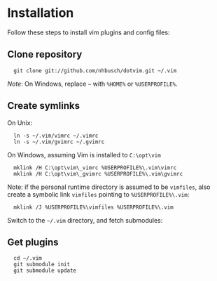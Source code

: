 Installation
============

Follow these steps to install vim plugins and config files:

## Clone repository

```
  git clone git://github.com/nhbusch/dotvim.git ~/.vim
```

*Note*: On Windows, replace `~` with `%HOME%` or `%USERPROFILE%`.

## Create symlinks

On Unix:

```shell
  ln -s ~/.vim/vimrc ~/.vimrc
  ln -s ~/.vim/gvimrc ~/.gvimrc
 ```
  
On Windows, assuming Vim is installed to `C:\opt\vim`
  
```
  mklink /H C:\opt\vim\_vimrc %USERPROFILE%\.vim\vimrc
  mklink /H C:\opt\vim\_gvimrc %USERPROFILE%\.vim\gvimrc
```

Note: if the personal runtime directory is assumed to be `vimfiles`,
also create a symbolic link `vimfiles` pointing to `%USERPROFILE%\.vim`:

```
  mklink /J %USERPROFILE%\vimfiles %USERPROFILE%\.vim
```

Switch to the `~/.vim` directory, and fetch submodules:

## Get plugins

```
  cd ~/.vim
  git submodule init
  git submodule update
```
